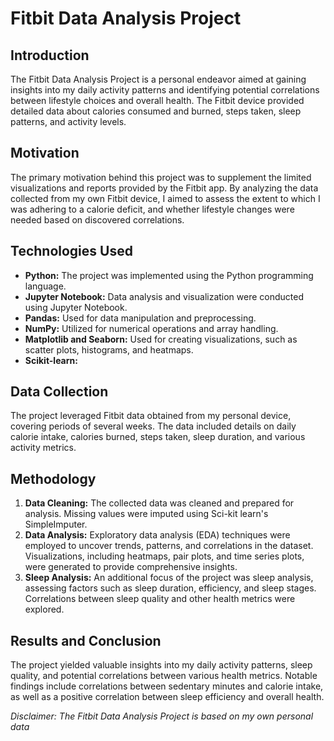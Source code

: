 # Fitbit Data Analysis Project

## Introduction
The Fitbit Data Analysis Project is a personal endeavor aimed at gaining insights into my daily activity patterns and identifying potential correlations between lifestyle choices and overall health. The Fitbit device provided detailed data about calories consumed and burned, steps taken, sleep patterns, and activity levels.

## Motivation
The primary motivation behind this project was to supplement the limited visualizations and reports provided by the Fitbit app. By analyzing the data collected from my own Fitbit device, I aimed to assess the extent to which I was adhering to a calorie deficit, and whether lifestyle changes were needed based on discovered correlations.

## Technologies Used
- **Python:** The project was implemented using the Python programming language.
- **Jupyter Notebook:** Data analysis and visualization were conducted using Jupyter Notebook.
- **Pandas:** Used for data manipulation and preprocessing.
- **NumPy:** Utilized for numerical operations and array handling.
- **Matplotlib and Seaborn:** Used for creating visualizations, such as scatter plots, histograms, and heatmaps.
- **Scikit-learn:**

## Data Collection
The project leveraged Fitbit data obtained from my personal device, covering periods of several weeks. The data included details on daily calorie intake, calories burned, steps taken, sleep duration, and various activity metrics.

## Methodology
1. **Data Cleaning:** The collected data was cleaned and prepared for analysis. Missing values were imputed using Sci-kit learn's SimpleImputer.
2. **Data Analysis:** Exploratory data analysis (EDA) techniques were employed to uncover trends, patterns, and correlations in the dataset. Visualizations, including heatmaps, pair plots, and time series plots, were generated to provide comprehensive insights.
3. **Sleep Analysis:** An additional focus of the project was sleep analysis, assessing factors such as sleep duration, efficiency, and sleep stages. Correlations between sleep quality and other health metrics were explored.

## Results and Conclusion
The project yielded valuable insights into my daily activity patterns, sleep quality, and potential correlations between various health metrics. Notable findings include correlations between sedentary minutes and calorie intake, as well as a positive correlation between sleep efficiency and overall health.

*Disclaimer: The Fitbit Data Analysis Project is based on my own personal data*